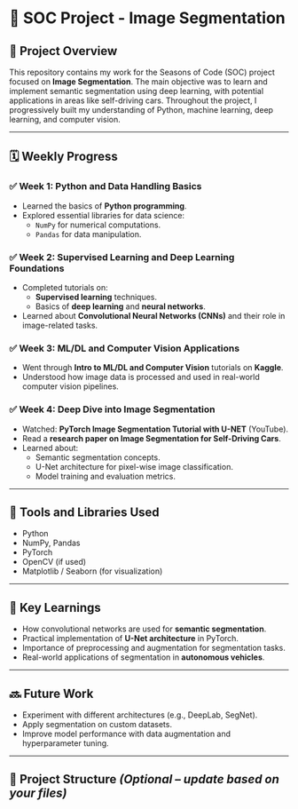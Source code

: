 # 🧠 SOC Project - Image Segmentation

## 📌 Project Overview

This repository contains my work for the Seasons of Code (SOC) project focused on **Image Segmentation**. The main objective was to learn and implement semantic segmentation using deep learning, with potential applications in areas like self-driving cars. Throughout the project, I progressively built my understanding of Python, machine learning, deep learning, and computer vision.

---

## 🗓️ Weekly Progress

### ✅ Week 1: Python and Data Handling Basics
- Learned the basics of **Python programming**.
- Explored essential libraries for data science:
  - `NumPy` for numerical computations.
  - `Pandas` for data manipulation.

### ✅ Week 2: Supervised Learning and Deep Learning Foundations
- Completed tutorials on:
  - **Supervised learning** techniques.
  - Basics of **deep learning** and **neural networks**.
- Learned about **Convolutional Neural Networks (CNNs)** and their role in image-related tasks.

### ✅ Week 3: ML/DL and Computer Vision Applications
- Went through **Intro to ML/DL and Computer Vision** tutorials on **Kaggle**.
- Understood how image data is processed and used in real-world computer vision pipelines.

### ✅ Week 4: Deep Dive into Image Segmentation
- Watched: **PyTorch Image Segmentation Tutorial with U-NET** (YouTube).
- Read a **research paper on Image Segmentation for Self-Driving Cars**.
- Learned about:
  - Semantic segmentation concepts.
  - U-Net architecture for pixel-wise image classification.
  - Model training and evaluation metrics.

---

## 🧪 Tools and Libraries Used

- Python
- NumPy, Pandas
- PyTorch
- OpenCV (if used)
- Matplotlib / Seaborn (for visualization)

---

## 🎯 Key Learnings

- How convolutional networks are used for **semantic segmentation**.
- Practical implementation of **U-Net architecture** in PyTorch.
- Importance of preprocessing and augmentation for segmentation tasks.
- Real-world applications of segmentation in **autonomous vehicles**.

---

## 🔜 Future Work

- Experiment with different architectures (e.g., DeepLab, SegNet).
- Apply segmentation on custom datasets.
- Improve model performance with data augmentation and hyperparameter tuning.

---

## 📂 Project Structure *(Optional – update based on your files)*

